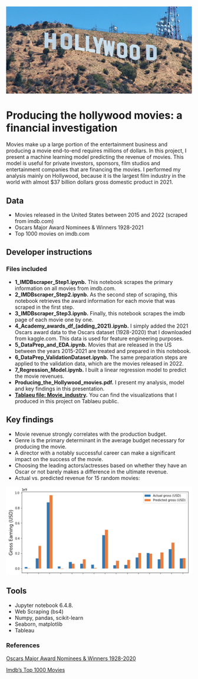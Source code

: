 ![hollywood.jpeg](image/hollywood.jpeg)

# Producing the hollywood movies: a financial investigation

Movies make up a large portion of the entertainment business and producing a movie end-to-end requires millions of dollars. In this project, I present a machine learning model predicting the revenue of movies. This model is useful for private investors, sponsors, film studios and entertainment companies that are financing the movies. I performed my analysis mainly on Hollywood, because it is the largest film industry in the world with almost $37 billion dollars gross domestic product in 2021.

## Data

- Movies released in the United States between 2015 and 2022 (scraped from imdb.com)
- Oscars Major Award Nominees & Winners 1928-2021
- Top 1000 movies on imdb.com

## Developer instructions

### Files included
   
- **1_IMDBscraper_Step1.ipynb.** This notebook scrapes the primary information on all movies from imdb.com.
- **2_IMDBscraper_Step2.ipynb.** As the second step of scraping, this notebook retrieves the award information for each movie that was scraped in the first step.
- **3_IMDBscraper_Step3.ipynb.** Finally, this notebook scrapes the imdb page of each movie one by one.
- **4_Academy_awards_df_(adding_2021).ipynb.** I simply added the 2021 Oscars award data to the Oscars dataset (1928-2020) that I downloaded from kaggle.com. This data is used for feature engineering purposes.
- **5_DataPrep_and_EDA.ipynb.** Movies that are released in the US between the years 2015-2021 are treated and prepared in this notebook.
- **6_DataPrep_ValidationDataset.ipynb.** The same preparation steps are applied to the validation data, which are the movies released in 2022.
- **7_Regression_Model.ipynb.** I built a linear regression model to predict the movie revenues.
- **Producing_the_Hollywood_movies.pdf.** I present my analysis, model and key findings in this presentation. 
- **[Tablaeu file: Movie_industry](https://public.tableau.com/views/Movie_industry/Budget_vs_Gross_per_genre?:language=en-US&:display_count=n&:origin=viz_share_link).** You can find the visualizations that I produced in this project on Tablaeu public.

## Key findings

- Movie revenue strongly correlates with the production budget.
- Genre is the primary determinant in the average budget necessary for producing the movie.
- A director with a notably successful career can make a significant impact on the success of the movie. 
- Choosing the leading actors/actresses based on whether they have an Oscar or not barely makes a difference in the ultimate revenue.
- Actual vs. predicted revenue for 15 random movies:

![actual_vs_predicted_revenue.png](image/actual_vs_predicted_revenue.png)

## Tools

- Jupyter notebook 6.4.8.
- Web Scraping (bs4)
- Numpy, pandas, scikit-learn
- Seaborn, matplotlib
- Tableau

### References

[Oscars Major Award Nominees & Winners 1928-2020](https://www.kaggle.com/datasets/darinhawley/oscars-major-award-nominees-winners-19282020)

[Imdb’s Top 1000 Movies ](https://github.com/mrzeynalli/Python/tree/main/UoE%20-%20Projects/TOP1000%20Movies%20by%20IMDb)

